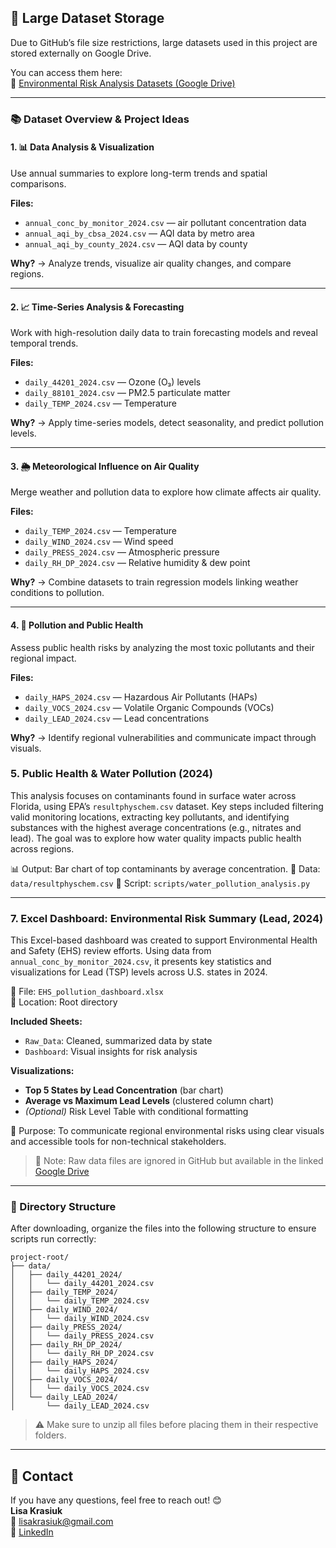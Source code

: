 ## 📁 Large Dataset Storage

Due to GitHub’s file size restrictions, large datasets used in this project are stored externally on Google Drive.

You can access them here:  
🔗 [Environmental Risk Analysis Datasets (Google Drive)](https://drive.google.com/drive/folders/1BlGL7_Ox9wynv0ihNV6qp8GFndNqJ75A?usp=drive_link)

---

### 📚 Dataset Overview & Project Ideas

#### 1. 📊 **Data Analysis & Visualization**
Use annual summaries to explore long-term trends and spatial comparisons.

**Files:**
- `annual_conc_by_monitor_2024.csv` — air pollutant concentration data
- `annual_aqi_by_cbsa_2024.csv` — AQI data by metro area
- `annual_aqi_by_county_2024.csv` — AQI data by county

**Why?** → Analyze trends, visualize air quality changes, and compare regions.

---

#### 2. 📈 **Time-Series Analysis & Forecasting**
Work with high-resolution daily data to train forecasting models and reveal temporal trends.

**Files:**
- `daily_44201_2024.csv` — Ozone (O₃) levels
- `daily_88101_2024.csv` — PM2.5 particulate matter
- `daily_TEMP_2024.csv` — Temperature

**Why?** → Apply time-series models, detect seasonality, and predict pollution levels.

---

#### 3. 🌦️ **Meteorological Influence on Air Quality**
Merge weather and pollution data to explore how climate affects air quality.

**Files:**
- `daily_TEMP_2024.csv` — Temperature
- `daily_WIND_2024.csv` — Wind speed
- `daily_PRESS_2024.csv` — Atmospheric pressure
- `daily_RH_DP_2024.csv` — Relative humidity & dew point

**Why?** → Combine datasets to train regression models linking weather conditions to pollution.

---

#### 4. 🏥 **Pollution and Public Health**
Assess public health risks by analyzing the most toxic pollutants and their regional impact.

**Files:**
- `daily_HAPS_2024.csv` — Hazardous Air Pollutants (HAPs)
- `daily_VOCS_2024.csv` — Volatile Organic Compounds (VOCs)
- `daily_LEAD_2024.csv` — Lead concentrations

**Why?** → Identify regional vulnerabilities and communicate impact through visuals.

### 5. Public Health & Water Pollution (2024)

This analysis focuses on contaminants found in surface water across Florida, using EPA’s `resultphyschem.csv` dataset. Key steps included filtering valid monitoring locations, extracting key pollutants, and identifying substances with the highest average concentrations (e.g., nitrates and lead). The goal was to explore how water quality impacts public health across regions.

📊 Output: Bar chart of top contaminants by average concentration.
📁 Data: `data/resultphyschem.csv`
🧪 Script: `scripts/water_pollution_analysis.py`

---

### 7. Excel Dashboard: Environmental Risk Summary (Lead, 2024)

This Excel-based dashboard was created to support Environmental Health and Safety (EHS) review efforts. Using data from `annual_conc_by_monitor_2024.csv`, it presents key statistics and visualizations for Lead (TSP) levels across U.S. states in 2024.

📁 File: `EHS_pollution_dashboard.xlsx`  
📍 Location: Root directory

**Included Sheets:**
- `Raw_Data`: Cleaned, summarized data by state
- `Dashboard`: Visual insights for risk analysis

**Visualizations:**
- **Top 5 States by Lead Concentration** (bar chart)
- **Average vs Maximum Lead Levels** (clustered column chart)
- *(Optional)* Risk Level Table with conditional formatting

🧠 Purpose: To communicate regional environmental risks using clear visuals and accessible tools for non-technical stakeholders.

> 🚫 Note: Raw data files are ignored in GitHub but available in the linked [Google Drive](https://drive.google.com/drive/folders/1BlGL7_Ox9wynv0ihNV6qp8GFndNqJ75A?usp=drive_link)

---

### 📁 Directory Structure

After downloading, organize the files into the following structure to ensure scripts run correctly:

```
project-root/
├── data/
│   ├── daily_44201_2024/
│   │   └── daily_44201_2024.csv
│   ├── daily_TEMP_2024/
│   │   └── daily_TEMP_2024.csv
│   ├── daily_WIND_2024/
│   │   └── daily_WIND_2024.csv
│   ├── daily_PRESS_2024/
│   │   └── daily_PRESS_2024.csv
│   ├── daily_RH_DP_2024/
│   │   └── daily_RH_DP_2024.csv
│   ├── daily_HAPS_2024/
│   │   └── daily_HAPS_2024.csv
│   ├── daily_VOCS_2024/
│   │   └── daily_VOCS_2024.csv
│   └── daily_LEAD_2024/
│       └── daily_LEAD_2024.csv
```

> ⚠️ Make sure to unzip all files before placing them in their respective folders.

---

## 📩 Contact

If you have any questions, feel free to reach out! 😊  
**Lisa Krasiuk**  
📧 [lisakrasiuk@gmail.com](mailto:lisakrasiuk@gmail.com)  
🔗 [LinkedIn](https://www.linkedin.com/in/lisa-krasiuk-84092a302/)
